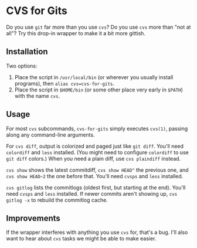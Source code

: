 # CVS for Gits

Do you use `git` far more than you use `cvs`? Do you use `cvs` more than "not at all"? Try this drop-in wrapper to make it a bit more gittish.

## Installation

Two options:

1. Place the script in `/usr/local/bin` (or wherever you usually install programs), then `alias cvs=cvs-for-gits`.
2. Place the script in `$HOME/bin` (or some other place very early in `$PATH`) with the name `cvs`.

## Usage

For most `cvs` subcommands, `cvs-for-gits` simply executes `cvs(1)`, passing along any command-line arguments.

For `cvs diff`, output is colorized and paged just like `git diff`. You'll need `colordiff` and `less` installed. (You might need to configure `colordiff` to use `git diff` colors.) When you need a plain diff, use `cvs plaindiff` instead.

`cvs show` shows the latest commitdiff, `cvs show HEAD^` the previous one, and `cvs show HEAD~2` the one before that. You'll need `cvsps` and `less` installed.

`cvs gitlog` lists the commitlogs (oldest first, but starting at the end). You'll need `cvsps` and `less` installed. If newer commits aren't showing up, `cvs gitlog -x` to rebuild the commitlog cache.

## Improvements

If the wrapper interferes with anything you use `cvs` for, that's a bug. I'll also want to hear about `cvs` tasks we might be able to make easier.
